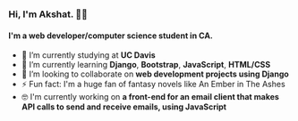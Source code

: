 ### Hi, I'm Akshat. ✌🏽


#### I'm a web developer/computer science student in CA.

- 🔭 I’m currently studying at **UC Davis**
- 🌱 I’m currently learning **Django**, **Bootstrap**, **JavaScript**, **HTML/CSS**
- 👯 I’m looking to collaborate on **web development projects using Django**
- ⚡ Fun fact: I'm a huge fan of fantasy novels like An Ember in The Ashes
- 🤓 I'm currently working on **a front-end for an email client that makes API calls to send and receive emails, using JavaScript**
